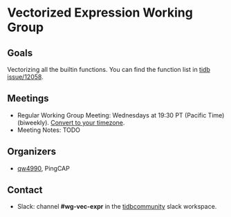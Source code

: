 # Vectorized Expression Working Group

## Goals

Vectorizing all the builtin functions. You can find the function list in [tidb
issue/12058](https://github.com/pingcap/tidb/issues/12058).

## Meetings

* Regular Working Group Meeting: Wednesdays at 19:30 PT (Pacific Time)
  (biweekly).  [Convert to your
  timezone](http://www.thetimezoneconverter.com/?t=19:30&tz=PT%20%28Pacific%20Time%29).
* Meeting Notes: TODO

## Organizers

* [qw4990](https://github.com/qw4990), PingCAP

## Contact

* Slack: channel **#wg-vec-expr** in the
  [tidbcommunity](https://pingcap.com/tidbslack) slack workspace.
